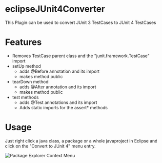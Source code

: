 eclipseJUnit4Converter
======================

This Plugin can be used to convert JUnit 3 TestCases to JUnit 4 TestCases

Features
========

- Removes TestCase parent class and the "junit.framework.TestCase" import
- setUp method
  - adds @Before annotation and its import
  - makes method public
- tearDown method
  - adds @After annotation and its import
  - makes method public
- test methods
  - adds @Test annotations and its import
  - Adds static imports for the assert* methods

Usage
=====

Just right click a java class, a package or a whole javaproject in Eclipse and click on the "Convert to JUnit 4" menu entry.


![Package Explorer Context Menu](http://i58.tinypic.com/optdls.png)

